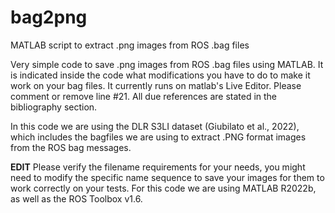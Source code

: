 # bag2png
MATLAB script to extract .png images from ROS .bag files

Very simple code to save .png images from ROS .bag files using MATLAB. It is indicated inside the code what modifications you have to do to make it work on your bag files.
It currently runs on matlab's Live Editor. Please comment or remove line #21. All due references are stated
in the bibliography section. 

In this code we are using the DLR S3LI dataset (Giubilato et al., 2022), which includes the bagfiles we are using to extract .PNG format images from the ROS bag messages. 

**EDIT** Please verify the filename requirements for your needs, you might need to modify the specific name sequence to save your images for them to work correctly on your tests. 
For this code we are using MATLAB R2022b, as well as the ROS Toolbox v1.6.

